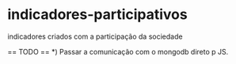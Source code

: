 indicadores-participativos
==========================

indicadores criados com a participação da sociedade



== TODO ==
*) Passar a comunicação com o mongodb direto p JS.




